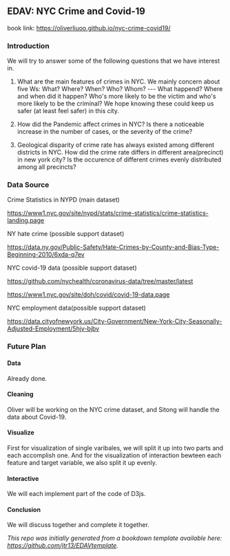 ## EDAV: NYC Crime and Covid-19
book link: https://oliverliuoo.github.io/nyc-crime-covid19/

### Introduction
We will try to answer some of the following questions that we have interest in.

1. What are the main features of crimes in NYC. We mainly concern about five Ws: What? Where? When? Who? Whom? --- What happend? Where and when did it happen? Who's more
likely to be the victim and who's more likely to be the criminal? We hope knowing these could
keep us safer (at least feel safer) in this city.

2. How did the Pandemic affect crimes in NYC? Is there a noticeable increase in the number of cases, or the severity of the crime?

3. Geological disparity of crime rate has always existed among different districts in NYC. How did the
crime rate differs in different area(precinct) in new york city? Is the occurence of different crimes
evenly distributed among all precincts?

### Data Source
Crime Statistics in NYPD (main dataset)

https://www1.nyc.gov/site/nypd/stats/crime-statistics/crime-statistics-landing.page

NY hate crime (possible support dataset)

https://data.ny.gov/Public-Safety/Hate-Crimes-by-County-and-Bias-Type-Beginning-2010/6xda-q7ev

NYC covid-19 data (possible support dataset)

https://github.com/nychealth/coronavirus-data/tree/master/latest

https://www1.nyc.gov/site/doh/covid/covid-19-data.page

NYC employment data(possible support dataset)

https://data.cityofnewyork.us/City-Government/New-York-City-Seasonally-Adjusted-Employment/5hjv-bjbv

### Future Plan
#### Data 
Already done.
#### Cleaning
Oliver will be working on the NYC crime dataset, and Sitong will handle the data about Covid-19.
#### Visualize
First for visualization of single varibales, we will split it up into two parts and each accomplish one.
And for the visualization of interaction bewteen each feature and target variable, we also split it up evenly.
#### Interactive
We will each implement part of the code of D3js.
#### Conclusion
We will discuss together and complete it together.

*This repo was initially generated from a bookdown template available here: https://github.com/jtr13/EDAVtemplate.*	




